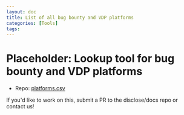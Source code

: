 ```yaml
---
layout: doc
title: List of all bug bounty and VDP platforms
categories: [Tools]
tags: 
---
```

# Placeholder: Lookup tool for bug bounty and VDP platforms 

- Repo: [platforms.csv](https://github.com/disclose/tools-and-data/blob/master/platforms.csv)

If you'd like to work on this, submit a PR to the disclose/docs repo or contact us!